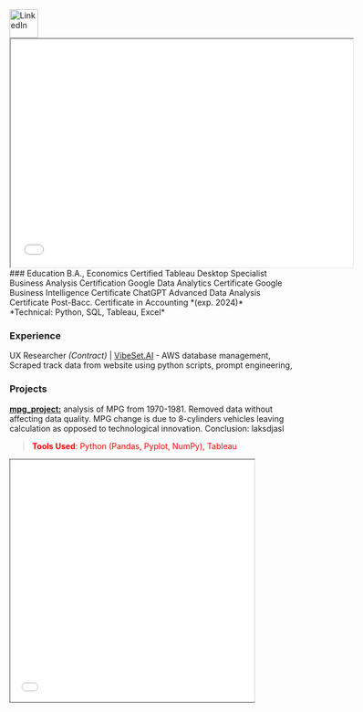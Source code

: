 <a href="https://www.linkedin.com/in/jfryyao">
    <img src="https://content.linkedin.com/content/dam/me/business/en-us/amp/brand-site/v2/bg/LI-Bug.svg.original.svg" width="50" height="50" alt="LinkedIn"> </a>
<iframe src="normal_dist.html" width="600" height="400"></iframe>
### Education
B.A., Economics  
Certified Tableau Desktop Specialist  
Business Analysis Certification  
Google Data Analytics Certificate  
Google Business Intelligence Certificate  
ChatGPT Advanced Data Analysis Certificate  
Post-Bacc. Certificate in Accounting *(exp. 2024)*  
<br>
*Technical: Python, SQL, Tableau, Excel*

### Experience
UX Researcher *(Contract)* | [VibeSet.AI](https://www.vibeset.ai) - AWS database management, Scraped track data from website using python scripts, prompt engineering,<br>


### Projects

**[mpg_project:](https://github.com/jeyao1/jeffyao_portfolio/blob/main/mpg_project.ipynb)** analysis of MPG from 1970-1981. Removed data without affecting data quality. MPG change is due to 8-cylinders vehicles leaving calculation as opposed to technological innovation. Conclusion: laksdjasl

> <span style="color:red">**Tools Used**: Python (Pandas, Pyplot, NumPy), Tableau </span> 

>
<iframe src="mpg_project.html" width="100%" height="500" allowfullscreen scrolling="yes" style="border: 1px solid black; transform: scale(0.85); transform-origin: top left;"></iframe>




